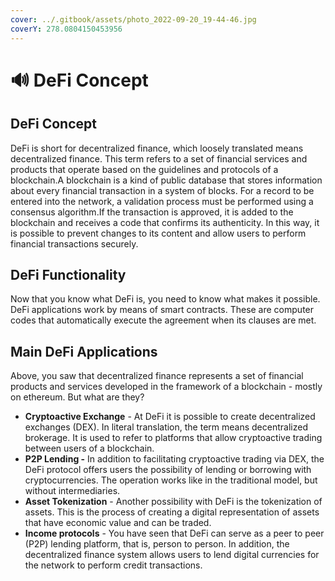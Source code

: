 ```yaml
---
cover: ../.gitbook/assets/photo_2022-09-20_19-44-46.jpg
coverY: 278.0804150453956
---
```


# 🔊 DeFi Concept

## DeFi Concept

DeFi is short for decentralized finance, which loosely translated means decentralized finance. This term refers to a set of financial services and products that operate based on the guidelines and protocols of a blockchain.A blockchain is a kind of public database that stores information about every financial transaction in a system of blocks. For a record to be entered into the network, a validation process must be performed using a consensus algorithm.If the transaction is approved, it is added to the blockchain and receives a code that confirms its authenticity. In this way, it is possible to prevent changes to its content and allow users to perform financial transactions securely.

## DeFi Functionality

Now that you know what DeFi is, you need to know what makes it possible. DeFi applications work by means of smart contracts. These are computer codes that automatically execute the agreement when its clauses are met.

## Main DeFi Applications

Above, you saw that decentralized finance represents a set of financial products and services developed in the framework of a blockchain - mostly on ethereum. But what are they?

* **Cryptoactive Exchange** - At DeFi it is possible to create decentralized exchanges (DEX). In literal translation, the term means decentralized brokerage. It is used to refer to platforms that allow cryptoactive trading between users of a blockchain.
* **P2P Lending -**  In addition to facilitating cryptoactive trading via DEX, the DeFi protocol offers users the possibility of lending or borrowing with cryptocurrencies. The operation works like in the traditional model, but without intermediaries.
* **Asset Tokenization** - Another possibility with DeFi is the tokenization of assets. This is the process of creating a digital representation of assets that have economic value and can be traded.
* **Income protocols** - You have seen that DeFi can serve as a peer to peer (P2P) lending platform, that is, person to person. In addition, the decentralized finance system allows users to lend digital currencies for the network to perform credit transactions.
